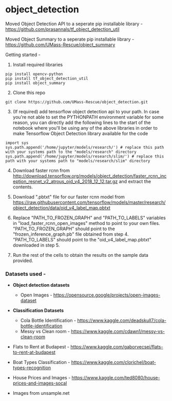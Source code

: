 # object_detection

Moved Object Detection API to a seperate pip installable library - https://github.com/prasannals/tf_object_detection_util

Moved Object Summary to a seperate pip installable library - https://github.com/UMass-Rescue/object_summary

Getting started - 

1. Install required libraries

```
pip install opencv-python
pip install tf_object_detection_util
pip install object_summary
```

2. Clone this repo

```
git clone https://github.com/UMass-Rescue/object_detection.git
```

3. (If required) add tensorflow object detection api to your path. In case you're not able to set the PYTHONPATH environment variable for some reason, you can directly add the following lines to the start of the notebook where you'll be using any of the above libraries in order to make Tensorflow Object Detection library available for the code

```
import sys
sys.path.append('/home/jupyter/models/research/') # replace this path with your systems path to the "models/research" directory
sys.path.append('/home/jupyter/models/research/slim/') # replace this path with your systems path to "models/research/slim" directory
```

4. Download faster rcnn from http://download.tensorflow.org/models/object_detection/faster_rcnn_inception_resnet_v2_atrous_oid_v4_2018_12_12.tar.gz and extract the contents.

5. Download ".pbtxt" file for our faster rcnn model from https://raw.githubusercontent.com/tensorflow/models/master/research/object_detection/data/oid_v4_label_map.pbtxt 

6. Replace "PATH_TO_FROZEN_GRAPH" and "PATH_TO_LABELS" variables in "load_faster_rcnn_open_images" method to point to your own files. "PATH_TO_FROZEN_GRAPH" should point to the "frozen_inference_graph.pb" file obtained from step 4. "PATH_TO_LABELS" should point to the "oid_v4_label_map.pbtxt" downloaded in step 5.

7. Run the rest of the cells to obtain the results on the sample data provided.

### Datasets used - 

* <strong>Object detection datasets</strong>
  * Open Images - https://opensource.google/projects/open-images-dataset

* <strong>Classification Datasets</strong>
  * Cola Bottle Identification - https://www.kaggle.com/deadskull7/cola-bottle-identification
  * Messy vs Clean room - https://www.kaggle.com/cdawn1/messy-vs-clean-room
 
* Flats to Rent at Budapest - https://www.kaggle.com/gaborvecsei/flats-to-rent-at-budapest
* Boat Types Classification - https://www.kaggle.com/clorichel/boat-types-recognition
* House Prices and Images - https://www.kaggle.com/ted8080/house-prices-and-images-socal

* Images from unsample.net
